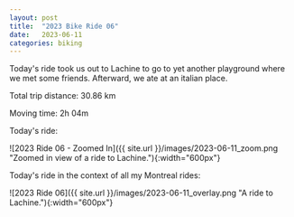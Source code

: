 ```yaml
---
layout: post
title:  "2023 Bike Ride 06"
date:   2023-06-11
categories: biking
---
```


Today's ride took us out to Lachine to go to yet another playground where we met some friends. Afterward, we ate at an italian place.

Total trip distance: 30.86 km

Moving time: 2h 04m

Today's ride:

![2023 Ride 06 - Zoomed In]({{ site.url }}/images/2023-06-11_zoom.png "Zoomed in view of a ride to Lachine."){:width="600px"}

Today's ride in the context of all my Montreal rides:

![2023 Ride 06]({{ site.url }}/images/2023-06-11_overlay.png "A ride to Lachine."){:width="600px"}
